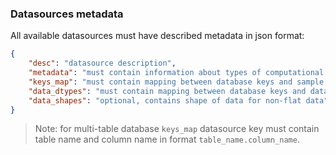 ### Datasources metadata

All available datasources must have described metadata in json format:  
```json
{
    "desc": "datasource description",
    "metadata": "must contain information about types of computational methods and software used for datasource generation",
    "keys_map": "must contain mapping between database keys and sample keys",
    "data_dtypes": "must contain mapping between database keys and data types",
    "data_shapes": "optional, contains shape of data for non-flat data"
}
```

> Note: for multi-table database `keys_map` datasource key must contain table name and column name in format `table_name.column_name`.
